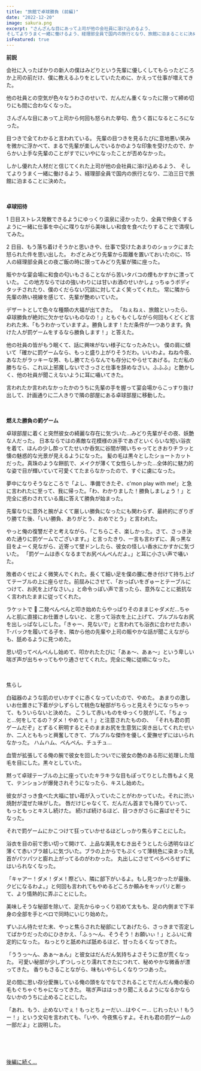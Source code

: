 ```yaml
---
title: "旅館で卓球勝負 (前編)"
date: "2022-12-20"
image: sakura.png
excerpt: "さんざんな目にあって上司が他の会社員に溶け込めるよう、
そしてよりうまく一緒に働けるよう、経理部全員で国内の旅行となり、旅館に泊まることに決めた。「ねぇねぇ、旅館といったら、卓球勝負が絶対に欠かせないものなの！」と何回もくどくど言われた末、、、"
isFeatured: true
---
```


**前説**

会社に入ったばかりの新人の僕はみどりという先輩に優しくしてもらったどころか上司の前だけ、僕に教えるふりをとしていたために、かえって仕事が増えてきた。

他の社員との空気が色々なうわさのせいで、だんだん重くなったに限って締め切りにも間に合わなくなった。

さんざんな目にあって上司から何回も怒られた挙句、危うく首になるところになった。

目つきで全てわかると言われている。
先輩の目つきを見るたびに意地悪い笑みを微かに浮かべて、まるで先輩が楽しんでいるかのような印象を受けたので、からかい上手な先輩のことがすでにいやになったことが否めなかった。

しかし優れた人材だと信じてくれた上司が他の会社員に溶け込めるよう、
そしてよりうまく一緒に働けるよう、経理部全員で国内の旅行となり、二泊三日で旅館に泊まることに決めた。
\
&nbsp;
\
&nbsp;

**卓球招待**

1 日目ストレス発散できるようにゆっくり温泉に浸かったり、全員で仲良くするように一緒に仕事を中心に喋りながら美味しい和食を食べたりすることで満喫してみた。

2 日目、もう落ち着けそうかと思いきや、仕事で受けたあまりのショックにまた怒られた件を思い出した。
わざとみどり先輩から距離を置いておいたのに、15 人の経理部全員との夜ご飯の時に限ってみどり先輩が隣に座った。

賑やかな宴会場に和食の匂いもさることながら苦いタバコの煙もかすかに漂っていた。
この地方ならではの強いわりには甘いお酒のせいかしょっちゅうボディタッチされたり、僕のくだらない冗談に対してよく笑ってくれた。
常に隣から先輩の熱い視線を感じて、先輩が艶めいていた。

デザートとして色々な種類の大福が出てきた。
「ねぇねぇ、旅館といったら、卓球勝負が絶対に欠かせないものなの！」ともぐもぐしながら何回もくどくど言われた末、「もうわかっていますよ。勝負します！ただ条件が一つあります。負けた人が罰ゲームをするなら勝負します！」と答えた。

他の社員の皆がもう眠くて、話に興味がない様子になったみたい。
僕の肩に傾いて「確かに罰ゲームなら、もっと盛り上がりそうだわ。いいわよ。ねね今夜、あなたがラッキーな男、もし勝てたらなんでも存分にやらせてあげる。ただ私の勝ちなら、これ以上邪魔しないでさっさと仕事を辞めなさい。ふふふ」と艶かしく、他の社員が聞こえないように耳に囁いてきた。

言われたか言われなかったかのうちに先輩の手を握って宴会場からこっすり抜け出して、計画通りに二人きりで隣の部屋にある卓球部屋に移動した。
\
&nbsp;
\
&nbsp;

**燃えた勝負の罰ゲーム**

卓球部屋に着くと突然彼女の綺麗な存在に気づいた…みどり先輩がその夜、妖艶な人だった。
日本ならではの素敵な花模様の派手であざといくらいな短い浴衣を着て、ほんの少し酔ってたせいか呑気に谷間が開いちゃってときおりチラッと懐の魅惑的な光景が見えるようになった。
髪の毛は黒々としたショートカットだった。真珠のような餅肌で、メイクが薄くて女性らしかった…全体的に魅力的な姿で目が輝いていて可愛くてたまらなかったので、すぐに虜になった。

夢中になりそうなところで「よし、準備できたぞ、c'mon play with me!」と急に言われたに至って、我に帰った。「わ、わかりました！勝負しましょう！」と完全に惑わされている風に答えて勝負が始まった。

先輩なりに意外と腕がよくて厳しい勝負になったにも関わらず、最終的にぎりぎり勝てた後、「いい勝負、ありがとう、おめでとう」と言われた。

やっと俺の復讐だぞと考えながら、「こちらこそ、楽しかった。さて、さっき決めた通りに罰ゲームでございます。」と言ったきり、一言も言わずに、真っ黒な目をよーく見ながら、近寄って壁ドンしたら、彼女の怪しい香水にかすかに気づいた。
「罰ゲームは赤くなるまでお尻ぺんぺんだよ。」と耳に小さい声で囁いた。

敗者のくせによく微笑んでくれた。長くて細い足を僕の腰に巻き付けて持ち上げてテーブルの上に座らせた。前屈みにさせて、「おっぱいをぎゅーとテーブルにつけて、お尻を上げなさい。」と命令っぽい声で言ったら、意外なことに抵抗なく言われたままに従ってくれた。

ラケットで 🏓 二発ぺんぺんと叩き始めたらやっぱりそのままじゃダメだ…ちゃんと肌に直接にお仕置きしないと、と思って浴衣を上に上げて、プルプルなお尻を出しっぱなしにした。「きゃー、見ないで」と言われても浴衣に合わせた赤い T-バックを履いてる子を、隣から他の先輩や上司の賑やかな話が聞こえながらも、舐めるように見つめた。

思い切ってぺんぺんし始めて、叩かれたたびに「あぁ〜、あぁ〜」という卑しい喘ぎ声が出ちゃってもやり通させてくれた。完全に俺に従順になった。
\
&nbsp;
\
&nbsp;

焦らし

白磁器のような肌のせいかすぐに赤くなっていたので、やめた。
あまりの激しいお仕置きに下着が少しずらして桃色な秘部がちらっと見えそうになっちゃって、もういらないと決めた。
こうして赤いものをゆっくり脱がして、「ちょっと…何をしてるの？ダメ！やめてぇ！」と注意されたものの、
「それも君の罰ゲームだぞ」とずるく釈明するとそのままお尻を生意気に突き出してくれたせいか、二人とももっと興奮してきて、プルプルな傑作を優しく愛撫せずにはいられなかった。
ハムハム、ぺんぺん、チュチュ…

血管が拡張してる俺の腕で彼女を回したついでに彼女の艶のある形に処理した陰毛を目にした。黒々としていた。

黙って卓球テーブルの上に座っていたキラキラな目もぽってりとした唇もよく見て、テンションが爆発されそうになったら、キスし始めた。

彼女がさっき食べた大福に甘い苺が入っていたことがわかっていた。それに渋い焼酎が混ぜた味がした。
唇だけじゃなくて、だんだん首までも降りていって、もっともっとキスし続けた。
続けば続けるほど、目つきがさらに喜ばせそうになった。

それで罰ゲームにかこつけて狂っていかせるほどしっかり焦らすことにした。

浴衣を目の前で思い切って開けて、上品な美乳をむき出そうとしたら透明なほど薄くて赤いブラ越しに気づいた。ブラの上からでもぷくって薄桃色に染まった乳首がパツパツと膨れ上がってるのがわかった。
丸出しにさせてぺろぺろせずにはいられなくなった。

「キャアー！ダメ！ダメ！際どい、隣に部下がいるよ。もし見つかったが最後、クビになるわよ。」と何回も言われてもやめるどころか頼みをキッパリと断って、より情熱的に弄ぶことにした。

美味しそうな秘部を除いて、足先からゆっくり初めて太もも、足の内側まで下半身の全部を手とベロで同時にいじり始めた。

ずいぶん待たせた末、やっと焦らされた秘部にしてあげたら、さっきまで否定してばかりだったのにひきかえ、「ふぅ～ん、そうそう！お願いぃ！」とふいに肯定的になった。
ねっとりと舐めれば舐めるほど、甘ったるくなってきた。

「ううっ～ん、あぁ～ぁん」と彼女はだんだん気持ちよさそうに息が荒くなった。
可愛い秘部が少しずつしっとり濡れてきたにつれて、秘めやかな微香が漂ってきた。
香りもさることながら、味もいやらしくなりつつあった。

足の間に思い存分愛撫している俺の頭をなでなでされることでだんだん俺の髪の毛もぐちゃぐちゃになってきた。
喘ぎ声ははっきり聞こえるようになるかならないかのうちに止めることにした。

「あれ、もう、止めないでぇ！もっとちょーだい…はやくー… じれったい！もうー！」という文句を言われても、「いや、今夜焦らすよ。それも君の罰ゲームの一部だよ」と説明した。

\
&nbsp;
\
&nbsp;

[後編に続く...](/posts/ryokan2)
